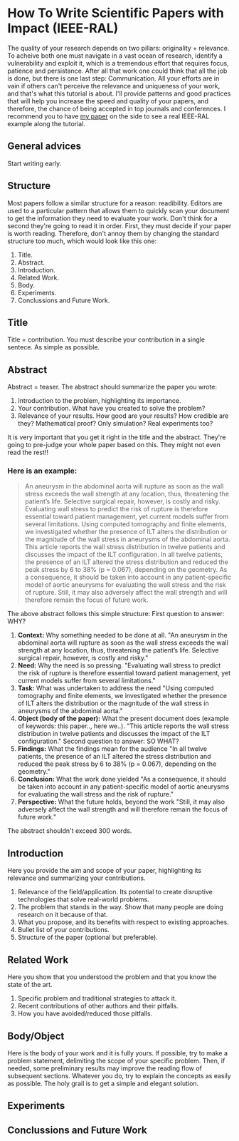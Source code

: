 # How To Write Scientific Papers with Impact (IEEE-RAL)
The quality of your research depends on two pillars: originality + relevance. To acheive both one must navigate in a vast ocean of research, identify a vulnerability and exploit it, which is a tremendous effort that requires focus, patience and persistance. After all that work one could think that all the job is done, but there is one last step: Communication. All your efforts are in vain if others can't perceive the relevance and uniqueness of your work, and that's what this tutorial is about. I'll provide patterns and good practices that will help you increase the speed and quality of your papers, and therefore, the chance of being accepted in top journals and conferences. I recommend you to have [my paper](https://arxiv.org/pdf/2001.08012.pdf) on the side to see a real IEEE-RAL example along the tutorial.

## General advices
Start writing early.

## Structure
Most papers follow a similar structure for a reason: readibility. Editors are used to a particular pattern that allows them to quickly scan your document to get the information they need to evaluate your work. Don't think for a second they're going to read it in order. First, they must decide if your paper is worth reading. Therefore, don't annoy them by changing the standard structure too much, which would look like this one: 
1. Title.
2. Abstract.
3. Introduction.
4. Related Work.
5. Body.
6. Experiments.
7. Conclussions and Future Work.

## Title
Title = contribution.
You must describe your contribution in a single sentece. As simple as possible.

## Abstract
Abstract = teaser.
The abstract should summarize the paper you wrote:
1. Introduction to the problem, highlighting its importance.
2. Your contribution. What have you created to solve the problem?
3. Relevance of your results. How good are your results? How credible are they? Mathematical proof? Only simulation? Real experiments too?

It is very important that you get it right in the title and the abstract. They're going to pre-judge your whole paper based on this. They might not even read the rest!!

### Here is an example:

>An aneurysm in the abdominal aorta will rupture as soon as the wall stress exceeds the wall strength at any location, thus, threatening the patient’s life. Selective surgical repair, however, is costly and risky. Evaluating wall stress to predict the risk of rupture is therefore essential toward patient management, yet current models suffer from several limitations. Using computed tomography and finite elements, we investigated whether the presence of ILT alters the distribution or the magnitude of the wall stress in aneurysms of the abdominal aorta. This article reports the wall stress distribution in twelve patients and discusses the impact of the ILT configuration. In all twelve patients, the presence of an ILT altered the stress distribution and reduced the peak stress by 6 to 38% (p = 0.067), depending on the geometry. As a consequence, it should be taken into account in any patient-specific model of aortic aneurysms for evaluating the wall stress and the risk of rupture. Still, it may also adversely affect the wall strength and will therefore remain the focus of future work.

The above abstract follows this simple structure:
First question to answer: WHY?
1. **Context:** Why something needed to be done at all.
"An aneurysm in the abdominal aorta will rupture as soon as the wall stress exceeds the wall strength at any location, thus, threatening the patient’s life. Selective surgical repair, however, is costly and risky."
2. **Need:** Why the need is so pressing.
"Evaluating wall stress to predict the risk of rupture is therefore essential toward patient management, yet current models suffer from several limitations."
3. **Task:** What was undertaken to address the need
"Using computed tomography and finite elements, we investigated whether the presence of ILT alters the distribution or the magnitude of the wall stress in aneurysms of the abdominal aorta."
4. **Object (body of the paper):** What the present document does (example of keywords: this paper.., here we..).
"This article reports the wall stress distribution in twelve patients and discusses the impact of the ILT configuration."
Second question to answer: SO WHAT?
5. **Findings:** What the findings mean for the audience
"In all twelve patients, the presence of an ILT altered the stress distribution and reduced the peak stress by 6 to 38% (p = 0.067), depending on the geometry."
6. **Conclusion:** What the work done yielded
"As a consequence, it should be taken into account in any patient-specific model of aortic aneurysms for evaluating the wall stress and the risk of rupture." 
7. **Perspective:** What the future holds, beyond the work
"Still, it may also adversely affect the wall strength and will therefore remain the focus of future work."

The abstract shouldn't exceed 300 words.

## Introduction
Here you provide the aim and scope of your paper, highlighting its relevance and summarizing your contributions.
1. Relevance of the field/application. Its potential to create disruptive technologies that solve real-world problems.
2. The problem that stands in the way. Show that many people are doing research on it because of that.
3. What you propose, and its benefits with respect to existing approaches.
4. Bullet list of your contributions.
5. Structure of the paper (optional but preferable).

## Related Work
Here you show that you understood the problem and that you know the state of the art.
1. Specific problem and traditional strategies to attack it.
2. Recent contributions of other authors and their pitfalls.
3. How you have avoided/reduced those pitfalls.

## Body/Object
Here is the body of your work and it is fully yours. If possible, try to make a problem statement, delimiting the scope of your specific problem. Then, if needed, some preliminary results may improve the reading flow of subsequent sections. Whatever you do, try to explain the concepts as easily as possible. The holy grail is to get a simple and elegant solution.  

## Experiments

## Conclussions and Future Work
